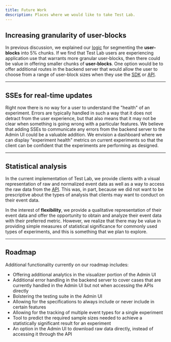 ```yaml
---
title: Future Work
description: Places where we would like to take Test Lab.
---
```


## Increasing granularity of user-blocks

In previous discussion, we explained our [logic](/docs/functional-decisions#granularity-of-user-blocks) for segmenting the **user-blocks** into 5% chunks. If we find that Test Lab users are experiencing application use that warrants more granular user-blocks, then there could be value in offering smaller chunks of **user-blocks**. One option would be to offer additional routes in the backend server that would allow the user to choose from a range of user-block sizes when they use the [SDK](/docs/sdk/user-blocks) or [API](/docs/api-docs).

---

## SSEs for real-time updates

Right now there is no way for a user to understand the "health" of an experiment. Errors are typically handled in such a way that it does not detract from the user experience, but that also means that it may not be clear when something is going wrong with a particular features. We believe that adding SSEs to communicate any errors from the backend server to the Admin UI could be a valuable addition. We envision a dashboard where we can display "experiment health" metrics on current experiments so that the client can be confident that the experiments are performing as designed.

---

## Statistical analysis

In the current implementation of Test Lab, we provide clients with a visual representation of raw and normalized event data as well as a way to access the raw data from the [API](/docs/api-docs#get-all-events). This was, in part, because we did not want to be prescriptive about the types of analysis that clients may want to conduct on their event data.

In the interest of **flexibility**, we provide a qualitative representation of their event data and offer the opportunity to obtain and analyze their event data with their preferred metric. However, we realize that there may be value in providing simple measures of statistical significance for commonly used types of experiments, and this is something that we plan to explore.

---

## Roadmap

Additional functionality currently on our roadmap includes:

- Offering additional analytics in the visualizer portion of the Admin UI
- Additional error handling in the backend server to cover cases that are currently handled in the Admin UI but not when accessing the APIs directly
- Bolstering the testing suite in the Admin UI
- Allowing for the specifications to always include or never include in certain features
- Allowing for the tracking of multiple event types for a single experiment
- Tool to predict the required sample sizes needed to achieve a statistically significant result for an experiment
- An option in the Admin UI to download raw data directly, instead of accessing it through the API
